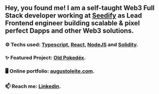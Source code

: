

## Hey, you found me! I am a self-taught Web3 Full Stack developer working at [Seedify](http://seedfy.fund) as Lead Frontend engineer building scalable & pixel perfect Dapps and other Web3 solutions.


### ⚙ Techs used: <a href="https://www.typescriptlang.org/">Typescript,</a> <a href="https://pt-br.reactjs.org/"> React,</a> <a         href="https://nodejs.org/en/"> NodeJS</a> and <a href="https://soliditylang.org"> Solidity</a>.

### ✨ Featured Project: [Old Pokedéx](https://github.com/augustorl/oldpokedex).

### 🖥 Online portfolio: [augustoleite.com](https://augustoleite.com).

### 📫 Reach me: <a href="https://linkedin.com/in/augustorl"> Linkedin</a>.

    

<!--
**augustorl/augustorl** is a ✨ _special_ ✨ repository because its `README.md` (this file) appears on your GitHub profile.

Here are some ideas to get you started:

- 🔭 I’m currently working on ...
- 🌱 I’m currently learning ...
- 👯 I’m looking to collaborate on ...
- 🤔 I’m looking for help with ...
- 💬 Ask me about ...
- 📫 How to reach me: ...
- 😄 Pronouns: ...
- ⚡ Fun fact: ...
-->
